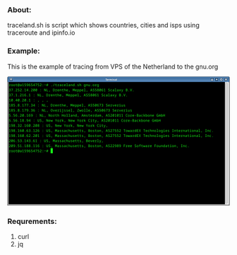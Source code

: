 ### About:
traceland.sh is script which shows countries, cities and isps using traceroute and ipinfo.io

### Example:
This is the example of tracing from VPS of the Netherland to the gnu.org

![Example of tracing gnu.org](example.png)

### Requrements:
1. curl
2. jq
